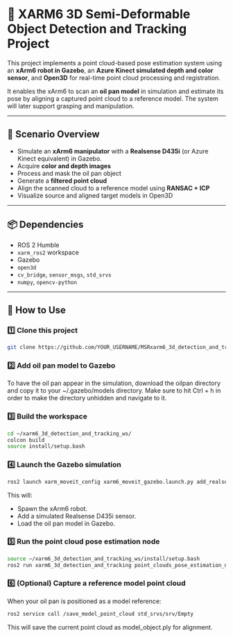 # 📌 XARM6 3D Semi-Deformable Object Detection and Tracking Project

This project implements a point cloud-based pose estimation system using an **xArm6 robot in Gazebo**, an **Azure Kinect simulated depth and color sensor**, and **Open3D** for real-time point cloud processing and registration.

It enables the xArm6 to scan an **oil pan model** in simulation and estimate its pose by aligning a captured point cloud to a reference model. The system will later support grasping and manipulation.

---

## 📸 Scenario Overview

- Simulate an **xArm6 manipulator** with a **Realsense D435i** (or Azure Kinect equivalent) in Gazebo.
- Acquire **color and depth images**
- Process and mask the oil pan object
- Generate a **filtered point cloud**
- Align the scanned cloud to a reference model using **RANSAC + ICP**
- Visualize source and aligned target models in Open3D

---

## 📦 Dependencies

- ROS 2 Humble
- `xarm_ros2` workspace
- Gazebo
- `open3d`
- `cv_bridge`, `sensor_msgs`, `std_srvs`
- `numpy`, `opencv-python`

---

## 🚀 How to Use

### 1️⃣ Clone this project

```bash
git clone https://github.com/YOUR_USERNAME/MSRxarm6_3d_detection_and_tracking.git
```

### 2️⃣ Add oil pan model to Gazebo

To have the oil pan appear in the simulation, download the oilpan directory and copy it to your ~/.gazebo/models directory. Make sure to hit Ctrl + h in order to make the directory unhidden and navigate to it.

### 3️⃣ Build the workspace

```bash
cd ~/xarm6_3d_detection_and_tracking_ws/
colcon build
source install/setup.bash
```

### 4️⃣ Launch the Gazebo simulation

```bash
ros2 launch xarm_moveit_config xarm6_moveit_gazebo.launch.py add_realsense_d435i:=true
```

This will:
- Spawn the xArm6 robot.
- Add a simulated Realsense D435i sensor.
- Load the oil pan model in Gazebo.

### 5️⃣ Run the point cloud pose estimation node

```bash
source ~/xarm6_3d_detection_and_tracking_ws/install/setup.bash
ros2 run xarm6_3d_detection_and_tracking point_clouds_pose_estimation_node
```

### 6️⃣ (Optional) Capture a reference model point cloud

When your oil pan is positioned as a model reference:

```bash
ros2 service call /save_model_point_cloud std_srvs/srv/Empty
```

This will save the current point cloud as model_object.ply for alignment.